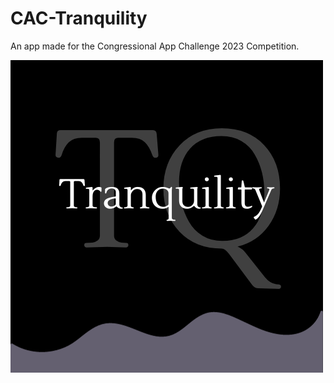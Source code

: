 # CAC-Tranquility

An app made for the Congressional App Challenge 2023 Competition.

![Logo](https://github.com/Pintoe/CAC-Tranquility/blob/master/assets/images/Tranquility.png?raw=true)
